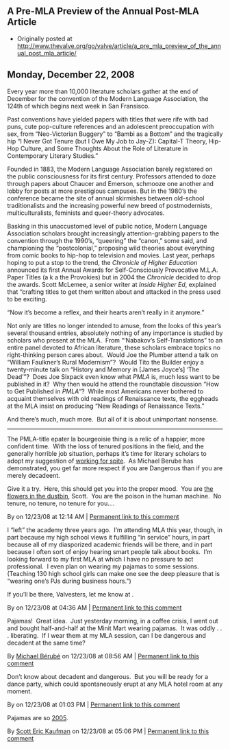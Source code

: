 ## A Pre-MLA Preview of the Annual Post-MLA Article

 * Originally posted at http://www.thevalve.org/go/valve/article/a_pre_mla_preview_of_the_annual_post_mla_article/

##  Monday, December 22, 2008 

Every year more than 10,000 literature scholars gather at the end of December for the convention of the Modern Language Association, the 124th of which begins next week in San Fransisco.

Past conventions have yielded papers with titles that were rife with bad puns, cute pop-culture references and an adolescent preoccupation with sex, from “Neo-Victorian Buggery” to “Bambi as a Bottom” and the tragically hip “I Never Got Tenure (but I Owe My Job to Jay-Z): Capital-T Theory, Hip-Hop Culture, and Some Thoughts About the Role of Literature in Contemporary Literary Studies.”

Founded in 1883, the Modern Language Association barely registered on the public consciousness for its first century. Professors attended to doze through papers about Chaucer and Emerson, schmooze one another and lobby for posts at more prestigious campuses. But in the 1980’s the conference became the site of annual skirmishes between old-school traditionalists and the increasing powerful new breed of postmodernists, multiculturalists, feminists and queer-theory advocates.

Basking in this unaccustomed level of public notice, Modern Language Association scholars brought increasingly attention-grabbing papers to the convention through the 1990’s, “queering” the “canon,” some said, and championing the “postcolonial,” proposing wild theories about everything from comic books to hip-hop to television and movies. Last year, perhaps hoping to put a stop to the trend, the _Chronicle of Higher Education_ announced its first Annual Awards for Self-Consciously Provocative M.L.A. Paper Titles (a k a the Provokies) but in 2004 the _Chronicle_ decided to drop the awards. Scott McLemee, a senior writer at _Inside Higher Ed_, explained that “crafting titles to get them written about and attacked in the press used to be exciting.

“Now it’s become a reflex, and their hearts aren’t really in it anymore.”

Not only are titles no longer intended to amuse, from the looks of this year’s several thousand entries, absolutely nothing of any importance is studied by scholars who present at the MLA.  From “‘Nabakov’s Self-Translations” to an entire panel devoted to African literature, these scholars embrace topics no right-thinking person cares about.  Would Joe the Plumber attend a talk on “William Faulkner’s Rural Modernism”?  Would Tito the Builder enjoy a twenty-minute talk on “History and Memory in [James Joyce’s] ‘The Dead’”?  Does Joe Sixpack even know what _PMLA_ is, much less want to be published in it?  Why then would he attend the roundtable discussion “How to Get Published in _PMLA_“?  While most Americans never bothered to acquaint themselves with old readings of Renaissance texts, the eggheads at the MLA insist on producing “New Readings of Renaissance Texts.”

And there’s much, much more.  But all of it is about unimportant nonsense.

---

The PMLA-title epater la bourgeoisie thing is a relic of a happier, more confident time.  With the loss of tenured positions in the field, and the generally horrible job situation, perhaps it’s time for literary scholars to adopt my suggestion of [working for spite](http://www.thevalve.org/go/valve/article/the_last_professors/#20130).  As Michael Berube has demonstrated, you get far more respect if you are Dangerous than if you are merely decadeent.

Give it a try.  Here, this should get you into the proper mood.  You are [the flowers in the dustbin](http://en.wikipedia.org/wiki/God_Save_the_Queen_Sex_Pistols_song), Scott.  You are the poison in the human machine.  No tenure, no tenure, no tenure for you....

By  on 12/23/08 at 12:14 AM | [Permanent link to this comment](http://www.thevalve.org/go/valve/article/a_pre_mla_preview_of_the_annual_post_mla_article/#23410)
[]()

I “left” the academy three years ago.  I’m attending MLA this year, though, in part because my high school views it fulfilling “in service” hours, in part because all of my diasporized academic friends will be there, and in part because I often sort of enjoy hearing smart people talk about books.  I’m looking forward to my first MLA at which I have no pressure to act professional.  I even plan on wearing my pajamas to some sessions.  (Teaching 130 high school girls can make one see the deep pleasure that is “wearing one’s PJs during business hours.")

If you’ll be there, Valvesters, let me know at  .

By  on 12/23/08 at 04:36 AM | [Permanent link to this comment](http://www.thevalve.org/go/valve/article/a_pre_mla_preview_of_the_annual_post_mla_article/#23414)
[]()

Pajamas!  Great idea.  Just yesterday morning, in a coffee crisis, I went out and bought half-and-half at the Minit Mart wearing pajamas.  It was oddly . . . liberating.  If I wear them at my MLA session, can I be dangerous and decadent at the same time?

By [Michael Bérubé](http://www.michaelberube.com) on 12/23/08 at 08:56 AM | [Permanent link to this comment](http://www.thevalve.org/go/valve/article/a_pre_mla_preview_of_the_annual_post_mla_article/#23416)
[]()

Don’t know about decadent and dangerous.  But you will be ready for a dance party, which could spontaneously erupt at any MLA hotel room at any moment.

By  on 12/23/08 at 01:03 PM | [Permanent link to this comment](http://www.thevalve.org/go/valve/article/a_pre_mla_preview_of_the_annual_post_mla_article/#23419)
[]()

Pajamas are so [2005](http://acephalous.typepad.com/acephalous/2005/12/contemporary_fi.html).

By [Scott Eric Kaufman](http://acephalous.typepad.com) on 12/23/08 at 05:06 PM | [Permanent link to this comment](http://www.thevalve.org/go/valve/article/a_pre_mla_preview_of_the_annual_post_mla_article/#23423)


